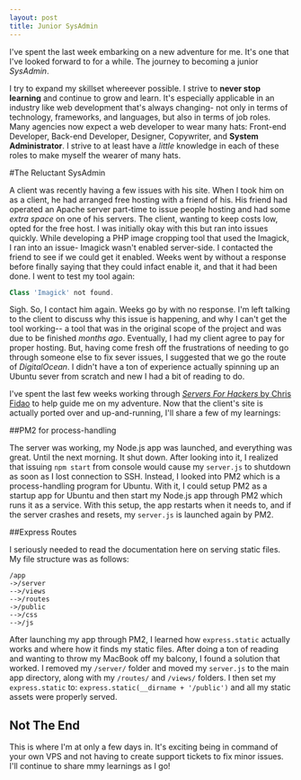 ```yaml
---
layout: post
title: Junior SysAdmin
---
```


I've spent the last week embarking on a new adventure for me. It's one that I've looked
forward to for a while. The journey to becoming a junior *_SysAdmin_*. 

I try to expand my skillset whereever possible. I strive to **never stop learning** and continue to grow and learn. It's especially applicable in an industry like web development that's always changing- not only in terms of technology, frameworks, and languages, but also in terms of job roles. Many agencies now expect a web developer to wear many hats: Front-end Developer, Back-end Developer, Designer, Copywriter, and **System Administrator**. I strive to at least have a *little* knowledge in each of these roles to make myself the wearer of many hats.

#The Reluctant SysAdmin

A client was recently having a few issues with his site. When I took him on as a client, he had arranged free hosting with a friend of his. His friend had operated an Apache server part-time to issue people hosting and had some *extra space* on one of his servers. The client, wanting to keep costs low, opted for the free host. I was initially okay with this but ran into issues quickly. While developing a PHP image cropping tool that used the Imagick, I ran into an issue- Imagick wasn't enabled server-side. I contacted the friend to see if we could get it enabled. Weeks went by without a response before finally saying that they could infact enable it, and that it had been done. I went to test my tool again:

```php
Class 'Imagick' not found.
```

Sigh. So, I contact him again. Weeks go by with no response. I'm left talking to the client to discuss why this issue is happening, and why I can't get the tool working-- a tool that was in the original scope of the project and was due to be finished *months ago*. Eventually, I had my client agree to pay for proper hosting. But, having come fresh off the frustrations of needing to go through someone else to fix sever issues, I suggested that we go the route of *DigitalOcean*. I didn't have a ton of experience actually spinning up an Ubuntu sever from scratch and new I had a bit of reading to do.

I've spent the last few weeks working through [*Servers For Hackers* by Chris Fidao](https://book.serversforhackers.com/) to help guide me on my adventure. Now that the client's site is actually ported over and up-and-running, I'll share a few of my learnings:

##PM2 for process-handling

The server was working, my Node.js app was launched, and everything was great. Until the next morning. It shut down. After looking into it, I realized that issuing `npm start` from console would cause my `server.js` to shutdown as soon as I lost connection to SSH. Instead, I looked into PM2 which is a process-handling program for Ubuntu. With it, I could setup PM2 as a startup app for Ubuntu and then start my Node.js app through PM2 which runs it as a service. With this setup, the app restarts when it needs to, and if the server crashes and resets, my `server.js` is launched again by PM2.

##Express Routes

I seriously needed to read the documentation here on serving static files. My file structure was as follows:

```
/app
->/server
-->/views
-->/routes
->/public
-->/css
-->/js
```

After launching my app through PM2, I learned how `express.static` actually works and where how it finds my static files. After doing a ton of reading and wanting to throw my MacBook off my balcony, I found a solution that worked. I removed my `/server/` folder and moved my `server.js` to the main app directory, along with my `/routes/` and `/views/` folders. I then set my `express.static` to: `express.static(__dirname + '/public')` and all my static assets were properly served.

## Not The End

This is where I'm at only a few days in. It's exciting being in command of your own VPS and not having to create support tickets to fix minor issues. I'll continue to share mmy learnings as I go!



